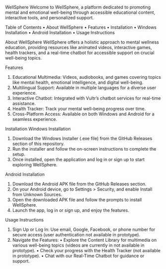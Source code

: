 WellSphere
Welcome to WellSphere, a platform dedicated to promoting mental and emotional well-being through accessible educational content, interactive tools, and personalized support.

Table of Contents
•	About WellSphere
•	Features
•	Installation
•	Windows Installation
•	Android Installation
•	Usage Instructions

About WellSphere
WellSphere offers a holistic approach to mental wellness education, providing resources like animated videos, interactive games, health trackers, and a real-time chatbot for accessible support on crucial well-being topics.

Features
1.	Educational Multimedia: Videos, audiobooks, and games covering topics like mental health, emotional intelligence, and digital well-being.
2.	Multilingual Support: Available in multiple languages for a diverse user experience.
3.	Interactive Chatbot: Integrated with Vultr’s chatbot services for real-time assistance.
4.	Health Tracker: Track your mental well-being progress over time.
5.	Cross-Platform Access: Available on both Windows and Android for a seamless experience.

Installation
Windows Installation
1.	Download the Windows Installer (.exe file) from the GitHub Releases section of this repository.
2.	Run the installer and follow the on-screen instructions to complete the setup.
3.	Once installed, open the application and log in or sign up to start exploring WellSphere.



Android Installation
1.	Download the Android APK file from the GitHub Releases section.
2.	On your Android device, go to Settings > Security, and enable Install from Unknown Sources.
3.	Open the downloaded APK file and follow the prompts to install WellSphere.
4.	Launch the app, log in or sign up, and enjoy the features.

Usage Instructions
1.	Sign Up or Log In: Use email, Google, Facebook, or phone number for secure access (user authentication not available in prototype).
2.	Navigate the Features:
•	Explore the Content Library for multimedia on various well-being topics (videos are currently in not available in prototype).
•	Check your progress with the Health Tracker (not available in prototype).
•	Chat with our Real-Time Chatbot for guidance or support.
